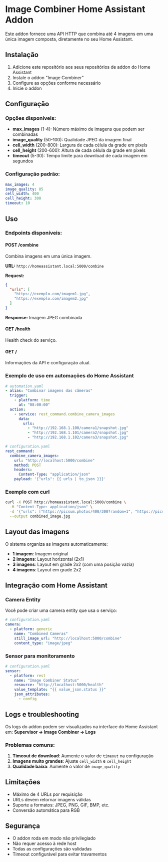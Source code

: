# Image Combiner Home Assistant Addon

Este addon fornece uma API HTTP que combina até 4 imagens em uma única imagem composta, diretamente no seu Home Assistant.

## Instalação

1. Adicione este repositório aos seus repositórios de addon do Home Assistant
2. Instale o addon "Image Combiner"
3. Configure as opções conforme necessário
4. Inicie o addon

## Configuração

### Opções disponíveis:

- **max_images** (1-4): Número máximo de imagens que podem ser combinadas
- **image_quality** (50-100): Qualidade JPEG da imagem final
- **cell_width** (200-800): Largura de cada célula da grade em pixels
- **cell_height** (200-600): Altura de cada célula da grade em pixels
- **timeout** (5-30): Tempo limite para download de cada imagem em segundos

### Configuração padrão:
```yaml
max_images: 4
image_quality: 85
cell_width: 400
cell_height: 300
timeout: 10
```

## Uso

### Endpoints disponíveis:

#### POST /combine
Combina imagens em uma única imagem.

**URL:** `http://homeassistant.local:5000/combine`

**Request:**
```json
{
  "urls": [
    "https://exemplo.com/imagem1.jpg",
    "https://exemplo.com/imagem2.jpg"
  ]
}
```

**Response:** Imagem JPEG combinada

#### GET /health
Health check do serviço.

#### GET /
Informações da API e configuração atual.

### Exemplo de uso em automações do Home Assistant

```yaml
# automation.yaml
- alias: "Combinar imagens das câmeras"
  trigger:
    - platform: time
      at: "08:00:00"
  action:
    - service: rest_command.combine_camera_images
      data:
        urls:
          - "http://192.168.1.100/camera1/snapshot.jpg"
          - "http://192.168.1.101/camera2/snapshot.jpg"
          - "http://192.168.1.102/camera3/snapshot.jpg"
```

```yaml
# configuration.yaml
rest_command:
  combine_camera_images:
    url: "http://localhost:5000/combine"
    method: POST
    headers:
      Content-Type: "application/json"
    payload: '{"urls": {{ urls | to_json }}}'
```

### Exemplo com curl

```bash
curl -X POST http://homeassistant.local:5000/combine \
  -H "Content-Type: application/json" \
  -d '{"urls": ["https://picsum.photos/400/300?random=1", "https://picsum.photos/400/300?random=2"]}' \
  --output combined_image.jpg
```

## Layout das imagens

O sistema organiza as imagens automaticamente:

- **1 imagem**: Imagem original
- **2 imagens**: Layout horizontal (2x1)
- **3 imagens**: Layout em grade 2x2 (com uma posição vazia)
- **4 imagens**: Layout em grade 2x2

## Integração com Home Assistant

### Camera Entity
Você pode criar uma camera entity que usa o serviço:

```yaml
# configuration.yaml
camera:
  - platform: generic
    name: "Combined Cameras"
    still_image_url: "http://localhost:5000/combine"
    content_type: "image/jpeg"
```

### Sensor para monitoramento
```yaml
# configuration.yaml
sensor:
  - platform: rest
    name: "Image Combiner Status"
    resource: "http://localhost:5000/health"
    value_template: "{{ value_json.status }}"
    json_attributes:
      - config
```

## Logs e troubleshooting

Os logs do addon podem ser visualizados na interface do Home Assistant em:
**Supervisor → Image Combiner → Logs**

### Problemas comuns:

1. **Timeout de download**: Aumente o valor de `timeout` na configuração
2. **Imagens muito grandes**: Ajuste `cell_width` e `cell_height`
3. **Qualidade baixa**: Aumente o valor de `image_quality`

## Limitações

- Máximo de 4 URLs por requisição
- URLs devem retornar imagens válidas
- Suporte a formatos: JPEG, PNG, GIF, BMP, etc.
- Conversão automática para RGB

## Segurança

- O addon roda em modo não privilegiado
- Não requer acesso à rede host
- Todas as configurações são validadas
- Timeout configurável para evitar travamentos
